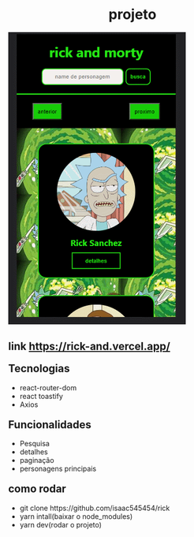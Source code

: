 
<h1 style="text-align: center">projeto</h1>
<img src="gif.gif">
 
<h2>link <a href="https://rick-and.vercel.app/">https://rick-and.vercel.app/</a></h2>

<h2 style="margin-top: 20px">Tecnologias</h2>
<ul>
  <li>react-router-dom</li>
  <li>react toastify</li>
  <li>Axios</li>
</ul>

<h2 style="margin-top: 20px">Funcionalidades</h2>
<ul>
  <li>Pesquisa</li>
  <li>detalhes</li>
  <li>paginação</li>
  <li>personagens principais</li>
</ul>

<h2 style="margin-top: 20px">como rodar</h2>
<ul>
   <li>git clone https://github.com/isaac545454/rick</li>
   <li>yarn intall(baixar o node_modules)</li> 
   <li>yarn dev(rodar o projeto)</li> 
</ul>
